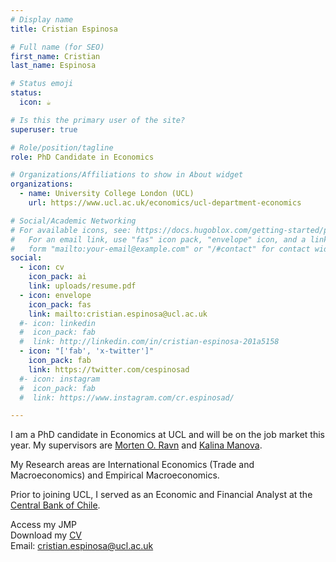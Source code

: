 ```yaml
---
# Display name
title: Cristian Espinosa

# Full name (for SEO)
first_name: Cristian
last_name: Espinosa

# Status emoji
status:
  icon: ☕️

# Is this the primary user of the site?
superuser: true

# Role/position/tagline
role: PhD Candidate in Economics

# Organizations/Affiliations to show in About widget
organizations:
  - name: University College London (UCL)
    url: https://www.ucl.ac.uk/economics/ucl-department-economics

# Social/Academic Networking
# For available icons, see: https://docs.hugoblox.com/getting-started/page-builder/#icons
#   For an email link, use "fas" icon pack, "envelope" icon, and a link in the
#   form "mailto:your-email@example.com" or "/#contact" for contact widget.
social:
  - icon: cv
    icon_pack: ai
    link: uploads/resume.pdf
  - icon: envelope
    icon_pack: fas
    link: mailto:cristian.espinosa@ucl.ac.uk
  #- icon: linkedin
  #  icon_pack: fab
  #  link: http://linkedin.com/in/cristian-espinosa-201a5158
  - icon: "['fab', 'x-twitter']"
    icon_pack: fab
    link: https://twitter.com/cespinosad
  #- icon: instagram
  #  icon_pack: fab
  #  link: https://www.instagram.com/cr.espinosad/

---
```


I am a PhD candidate in Economics at UCL and will be on the job market this year.
My supervisors are [Morten O. Ravn](https://sites.google.com/view/mortenoravn/home) and [Kalina Manova](https://www.kalinamanova.com).

My Research areas are International Economics (Trade and Macroeconomics) and Empirical Macroeconomics.

Prior to joining UCL, I served as an Economic and Financial Analyst at the [Central Bank of Chile](https://www.bcentral.cl/en/home).

Access my JMP \
Download my [CV](uploads/resume.pdf)                                                                                                                                                                  
Email: [cristian.espinosa@ucl.ac.uk](mailto:cristian.espinosa@ucl.ac.uk)
